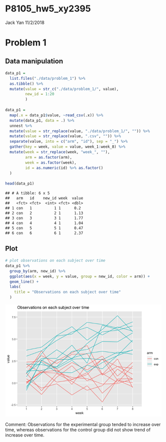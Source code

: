 P8105\_hw5\_xy2395
================
Jack Yan
11/2/2018

Problem 1
=========

Data manipulation
-----------------

``` r
data_p1 = 
  list.files("./data/problem_1") %>% 
  as.tibble() %>% 
  mutate(value = str_c("./data/problem_1/", value),
         new_id = 1:20
         )

data_p1 = 
  map(.x = data_p1$value, ~read_csv(.x)) %>%
  mutate(data_p1, data = .) %>% 
  unnest %>% 
  mutate(value = str_replace(value, "./data/problem_1/", "")) %>% 
  mutate(value = str_replace(value, ".csv", "")) %>% 
  separate(value, into = c("arm", "id"), sep = "_") %>% 
  gather(key = week, value = value, week_1:week_8) %>% 
  mutate(week = str_replace(week, "week_", ""),
         arm = as.factor(arm),
         week = as.factor(week),
         id = as.numeric(id) %>% as.factor()
  )

head(data_p1)
```

    ## # A tibble: 6 x 5
    ##   arm   id    new_id week  value
    ##   <fct> <fct>  <int> <fct> <dbl>
    ## 1 con   1          1 1      0.2 
    ## 2 con   2          2 1      1.13
    ## 3 con   3          3 1      1.77
    ## 4 con   4          4 1      1.04
    ## 5 con   5          5 1      0.47
    ## 6 con   6          6 1      2.37

Plot
----

``` r
# plot observations on each subject over time
data_p1 %>% 
  group_by(arm, new_id) %>% 
  ggplot(aes(x = week, y = value, group = new_id, color = arm)) +
  geom_line() +
  labs(
    title = "Observations on each subject over time"
  )
```

![](p8105_hw5_xy2395_files/figure-markdown_github/unnamed-chunk-2-1.png)

Comment: Observations for the experimental group tended to increase over time, whereas observations for the control group did not show trend of increase over time.
